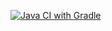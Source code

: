 [![Java CI with Gradle](https://github.com/Ro1dex/TransferCard/actions/workflows/gradle.yml/badge.svg)](https://github.com/Ro1dex/TransferCard/actions/workflows/gradle.yml)
